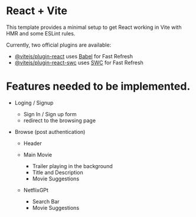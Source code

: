 # React + Vite

This template provides a minimal setup to get React working in Vite with HMR and some ESLint rules.

Currently, two official plugins are available:

- [@vitejs/plugin-react](https://github.com/vitejs/vite-plugin-react/blob/main/packages/plugin-react/README.md) uses [Babel](https://babeljs.io/) for Fast Refresh
- [@vitejs/plugin-react-swc](https://github.com/vitejs/vite-plugin-react-swc) uses [SWC](https://swc.rs/) for Fast Refresh

# Features needed to be implemented.

- Loging / Signup

  - Sign In / Sign up form
  - redirect to the browsing page

- Browse (post authentication)

  - Header
  - Main Movie

    - Trailer playing in the background
    - Title and Description
    - Movie Suggestions

  - NetflixGPt
    - Search Bar
    - Movie Suggestions
